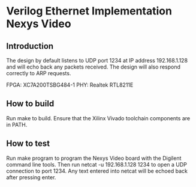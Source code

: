 # Verilog Ethernet Implementation Nexys Video 

## Introduction


The design by default listens to UDP port 1234 at IP address 192.168.1.128 and will echo back any packets received.  The design will also respond correctly to ARP requests.  

FPGA: XC7A200TSBG484-1
PHY: Realtek RTL8211E

## How to build

Run make to build.  Ensure that the Xilinx Vivado toolchain components are
in PATH.  

## How to test

Run make program to program the Nexys Video board with the Digilent command
line tools. Then run netcat -u 192.168.1.128 1234 to open a UDP connection to port 1234.  Any text entered into netcat will be echoed back after pressing enter.  


